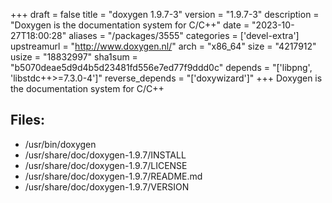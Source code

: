+++
draft = false
title = "doxygen 1.9.7-3"
version = "1.9.7-3"
description = "Doxygen is the documentation system for C/C++"
date = "2023-10-27T18:00:28"
aliases = "/packages/3555"
categories = ['devel-extra']
upstreamurl = "http://www.doxygen.nl/"
arch = "x86_64"
size = "4217912"
usize = "18832997"
sha1sum = "b5070deae5d9d4b5d23481fd556e7ed77f9ddd0c"
depends = "['libpng', 'libstdc++>=7.3.0-4']"
reverse_depends = "['doxywizard']"
+++
Doxygen is the documentation system for C/C++

## Files: 
* /usr/bin/doxygen
* /usr/share/doc/doxygen-1.9.7/INSTALL
* /usr/share/doc/doxygen-1.9.7/LICENSE
* /usr/share/doc/doxygen-1.9.7/README.md
* /usr/share/doc/doxygen-1.9.7/VERSION
